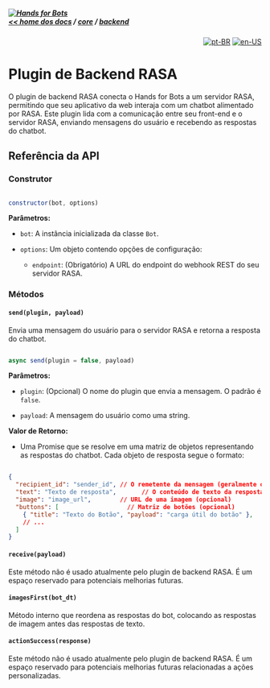 ##### [![Hands for Bots](https://img.shields.io/badge/[•__•]-Hands_for_Bots-purple?style=social) <br>&lt;&lt; home dos docs](../../README.md) / [core](../../core.md) / [backend](../backend.md)

<div align="right">

[![pt-BR](https://img.shields.io/badge/pt-BR-white)](./rasa.md)
[![en-US](https://img.shields.io/badge/en-US-white)](../../../en-us/core/backend/rasa.md)

</div>


# Plugin de Backend RASA


O plugin de backend RASA conecta o Hands for Bots a um servidor RASA, permitindo que seu aplicativo da web interaja com um chatbot alimentado por RASA. Este plugin lida com a comunicação entre seu front-end e o servidor RASA, enviando mensagens do usuário e recebendo as respostas do chatbot.


## Referência da API


### Construtor


```javascript

constructor(bot, options) 

```


**Parâmetros:**


- `bot`: A instância inicializada da classe `Bot`.

- `options`: Um objeto contendo opções de configuração:
  - `endpoint`: (Obrigatório) A URL do endpoint do webhook REST do seu servidor RASA.

### Métodos


#### `send(plugin, payload)`


Envia uma mensagem do usuário para o servidor RASA e retorna a resposta do chatbot.


```javascript

async send(plugin = false, payload)

```


**Parâmetros:**


- `plugin`: (Opcional) O nome do plugin que envia a mensagem. O padrão é `false`.

- `payload`: A mensagem do usuário como uma string.


**Valor de Retorno:**


- Uma Promise que se resolve em uma matriz de objetos representando as respostas do chatbot. Cada objeto de resposta segue o formato:


```json

{
  "recipient_id": "sender_id", // O remetente da mensagem (geralmente o ID do chatbot)
  "text": "Texto de resposta",       // O conteúdo de texto da resposta
  "image": "image_url",        // URL de uma imagem (opcional)
  "buttons": [                   // Matriz de botões (opcional)
    { "title": "Texto do Botão", "payload": "carga útil do botão" },
    // ...
  ]
}

```


#### `receive(payload)`


Este método não é usado atualmente pelo plugin de backend RASA. É um espaço reservado para potenciais melhorias futuras.


#### `imagesFirst(bot_dt)`


Método interno que reordena as respostas do bot, colocando as respostas de imagem antes das respostas de texto.  


#### `actionSuccess(response)`


Este método não é usado atualmente pelo plugin de backend RASA. É um espaço reservado para potenciais melhorias futuras relacionadas a ações personalizadas.

